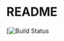 # README

[![Build Status](https://codeship.com/projects/<1cb73310-cf25-0136-b16c-765cc20cd5da>/status?branch=master)
